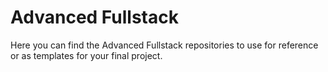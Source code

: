 # Advanced Fullstack

Here you can find the Advanced Fullstack repositories to use for reference or as
templates for your final project.
